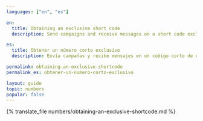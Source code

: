 ```yaml
---
languages: ["en", "es"]

en:
  title: Obtaining an exclusive short code
  description: Send campaigns and receive messages on a short code exclusively used by your business.

es:
  title: Obtener un número corto exclusivo
  description: Envía campañas y recibe mensajes en un código corto de uso exclusivo para tu negocio.

permalink: obtaining-an-exclusive-shortcode
permalink_es: obtener-un-numero-corto-exclusivo

layout: guide
topic: numbers
popular: false
---
```


{% translate_file numbers/obtaining-an-exclusive-shortcode.md %}